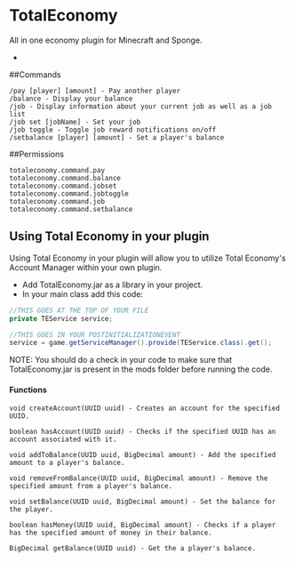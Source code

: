 # TotalEconomy
All in one economy plugin for Minecraft and Sponge.

-

##Commands
```
/pay [player] [amount] - Pay another player
/balance - Display your balance
/job - Display information about your current job as well as a job list
/job set [jobName] - Set your job
/job toggle - Toggle job reward notifications on/off
/setbalance [player] [amount] - Set a player's balance
```

##Permissions
```
totaleconomy.command.pay
totaleconomy.command.balance
totaleconomy.command.jobset
totaleconomy.command.jobtoggle
totaleconomy.command.job
totaleconomy.command.setbalance
```

## Using Total Economy in your plugin
Using Total Economy in your plugin will allow you to utilize Total Economy's Account Manager within your own plugin.

* Add TotalEconomy.jar as a library in your project.
* In your main class add this code:

 ```java
 //THIS GOES AT THE TOP OF YOUR FILE
 private TEService service;
 
 //THIS GOES IN YOUR POSTINITIALIZATIONEVENT
 service = game.getServiceManager().provide(TEService.class).get();
 ```
 
 NOTE: You should do a check in your code to make sure that TotalEconomy.jar is present in the mods folder before running the  code.
 
 #### Functions
 ```
 void createAccount(UUID uuid) - Creates an account for the specified UUID.
 
 boolean hasAccount(UUID uuid) - Checks if the specified UUID has an account associated with it.
 
 void addToBalance(UUID uuid, BigDecimal amount) - Add the specified amount to a player's balance.
 
 void removeFromBalance(UUID uuid, BigDecimal amount) - Remove the specified amount from a player's balance.
 
 void setBalance(UUID uuid, BigDecimal amount) - Set the balance for the player.
 
 boolean hasMoney(UUID uuid, BigDecimal amount) - Checks if a player has the specified amount of money in their balance.
 
 BigDecimal getBalance(UUID uuid) - Get the a player's balance.
 ```
